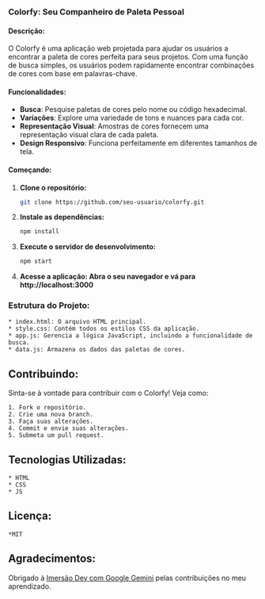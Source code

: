 ### Colorfy: Seu Companheiro de Paleta Pessoal

#### Descrição:
O Colorfy é uma aplicação web projetada para ajudar os usuários a encontrar a paleta de cores perfeita para seus projetos. Com uma função de busca simples, os usuários podem rapidamente encontrar combinações de cores com base em palavras-chave.

#### Funcionalidades:

- **Busca**: Pesquise paletas de cores pelo nome ou código hexadecimal.
- **Variações**: Explore uma variedade de tons e nuances para cada cor.
- **Representação Visual**: Amostras de cores fornecem uma representação visual clara de cada paleta.
- **Design Responsivo**: Funciona perfeitamente em diferentes tamanhos de tela.

#### Começando:

1. **Clone o repositório:**
   ```bash
   git clone https://github.com/seu-usuario/colorfy.git

2. **Instale as dependências:**
    ```bash
    npm install

3. **Execute o servidor de desenvolvimento:**
    ```bash
    npm start
4. **Acesse a aplicação: Abra o seu navegador e vá para http://localhost:3000**

### Estrutura do Projeto:
    * index.html: O arquivo HTML principal.
    * style.css: Contém todos os estilos CSS da aplicação.
    * app.js: Gerencia a lógica JavaScript, incluindo a funcionalidade de busca.
    * data.js: Armazena os dados das paletas de cores.

## Contribuindo:
Sinta-se à vontade para contribuir com o Colorfy! Veja como:

    1. Fork o repositório.
    2. Crie uma nova branch.
    3. Faça suas alterações.
    4. Commit e envie suas alterações.
    5. Submeta um pull request.

## Tecnologias Utilizadas:

    * HTML
    * CSS
    * JS

## Licença:

    *MIT

## Agradecimentos:

Obrigado à [Imersão Dev com Google Gemini] pelas contribuições no meu aprendizado.

[Imersão Dev com Google Gemini]: https://cursos.alura.com.br/imersoes/aulas/masterclass-google-gemini-estrategias-e-aplicacoes-praticas-c133